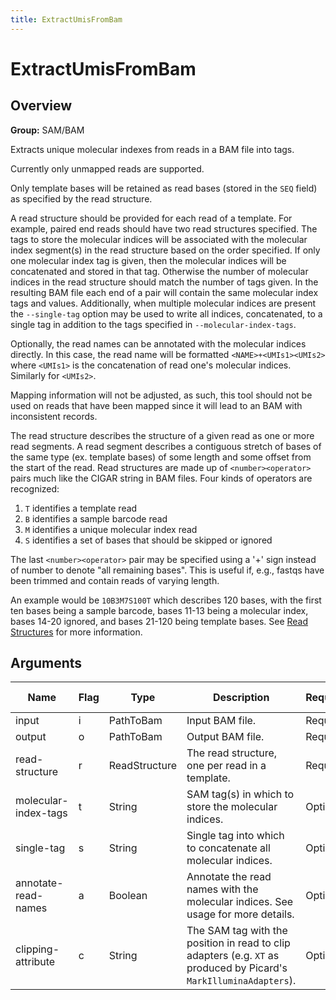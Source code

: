 ```yaml
---
title: ExtractUmisFromBam
---
```


# ExtractUmisFromBam

## Overview
**Group:** SAM/BAM

Extracts unique molecular indexes from reads in a BAM file into tags.

Currently only unmapped reads are supported.

Only template bases will be retained as read bases (stored in the `SEQ` field) as specified by the read structure.

A read structure should be provided for each read of a template.  For example, paired end reads should have two
read structures specified.  The tags to store the molecular indices will be associated with the molecular index
segment(s) in the read structure based on the order specified.  If only one molecular index tag is given, then the
molecular indices will be concatenated and stored in that tag. Otherwise the number of molecular indices in the
read structure should match the number of tags given. In the resulting BAM file each end of a pair will contain
the same molecular index tags and values. Additionally, when multiple molecular indices are present the
`--single-tag` option may be used to write all indices, concatenated, to a single tag in addition to the tags
specified in `--molecular-index-tags`.

Optionally, the read names can be annotated with the molecular indices directly.  In this case, the read name
will be formatted `<NAME>+<UMIs1><UMIs2>` where `<UMIs1>` is the concatenation of read one's molecular indices.
Similarly for `<UMIs2>`.

Mapping information will not be adjusted, as such, this tool should not be used on reads that have been mapped since
it will lead to an BAM with inconsistent records.

The read structure describes the structure of a given read as one or more read segments. A read segment describes
a contiguous stretch of bases of the same type (ex. template bases) of some length and some offset from the start
of the read.  Read structures are made up of `<number><operator>` pairs much like the CIGAR string in BAM files.
Four kinds of operators are recognized:

1. `T` identifies a template read
2. `B` identifies a sample barcode read
3. `M` identifies a unique molecular index read
4. `S` identifies a set of bases that should be skipped or ignored

The last `<number><operator>` pair may be specified using a '+' sign instead of number to denote "all remaining
bases". This is useful if, e.g., fastqs have been trimmed and contain reads of varying length.

An example would be `10B3M7S100T` which describes 120 bases, with the first ten bases being a sample barcode,
bases 11-13 being a molecular index, bases 14-20 ignored, and bases 21-120 being template bases. See
[Read Structures](https://github.com/fulcrumgenomics/fgbio/wiki/Read-Structures) for more information.

## Arguments

|Name|Flag|Type|Description|Required?|Max # of Values|Default Value(s)|
|----|----|----|-----------|---------|---------------|----------------|
|input|i|PathToBam|Input BAM file.|Required|1||
|output|o|PathToBam|Output BAM file.|Required|1||
|read-structure|r|ReadStructure|The read structure, one per read in a template.|Required|Unlimited||
|molecular-index-tags|t|String|SAM tag(s) in which to store the molecular indices.|Optional|Unlimited||
|single-tag|s|String|Single tag into which to concatenate all molecular indices.|Optional|1||
|annotate-read-names|a|Boolean|Annotate the read names with the molecular indices. See usage for more details.|Optional|1|false|
|clipping-attribute|c|String|The SAM tag with the position in read to clip adapters (e.g. `XT` as produced by Picard's `MarkIlluminaAdapters`).|Optional|1||

